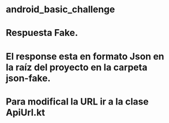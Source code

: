 # android_basic_challenge 

# Respuesta Fake.
# El response esta en formato Json en la raíz del proyecto en la carpeta json-fake.
# Para modifical la URL ir a la clase ApiUrl.kt
